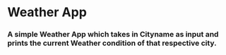 # Weather App
### A simple Weather App which takes in Cityname as input and prints the current Weather condition of that respective city.
